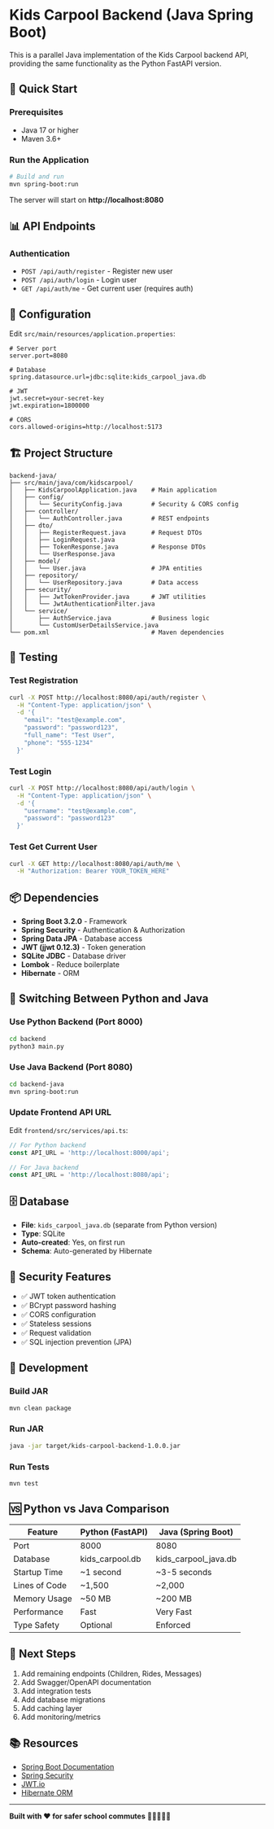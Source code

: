 # Kids Carpool Backend (Java Spring Boot)

This is a parallel Java implementation of the Kids Carpool backend API, providing the same functionality as the Python FastAPI version.

## 🚀 Quick Start

### Prerequisites
- Java 17 or higher
- Maven 3.6+

### Run the Application

```bash
# Build and run
mvn spring-boot:run
```

The server will start on **http://localhost:8080**

## 📊 API Endpoints

### Authentication
- `POST /api/auth/register` - Register new user
- `POST /api/auth/login` - Login user
- `GET /api/auth/me` - Get current user (requires auth)

## 🔧 Configuration

Edit `src/main/resources/application.properties`:

```properties
# Server port
server.port=8080

# Database
spring.datasource.url=jdbc:sqlite:kids_carpool_java.db

# JWT
jwt.secret=your-secret-key
jwt.expiration=1800000

# CORS
cors.allowed-origins=http://localhost:5173
```

## 🏗️ Project Structure

```
backend-java/
├── src/main/java/com/kidscarpool/
│   ├── KidsCarpoolApplication.java    # Main application
│   ├── config/
│   │   └── SecurityConfig.java        # Security & CORS config
│   ├── controller/
│   │   └── AuthController.java        # REST endpoints
│   ├── dto/
│   │   ├── RegisterRequest.java       # Request DTOs
│   │   ├── LoginRequest.java
│   │   ├── TokenResponse.java         # Response DTOs
│   │   └── UserResponse.java
│   ├── model/
│   │   └── User.java                  # JPA entities
│   ├── repository/
│   │   └── UserRepository.java        # Data access
│   ├── security/
│   │   ├── JwtTokenProvider.java      # JWT utilities
│   │   └── JwtAuthenticationFilter.java
│   └── service/
│       ├── AuthService.java           # Business logic
│       └── CustomUserDetailsService.java
└── pom.xml                            # Maven dependencies
```

## 🧪 Testing

### Test Registration
```bash
curl -X POST http://localhost:8080/api/auth/register \
  -H "Content-Type: application/json" \
  -d '{
    "email": "test@example.com",
    "password": "password123",
    "full_name": "Test User",
    "phone": "555-1234"
  }'
```

### Test Login
```bash
curl -X POST http://localhost:8080/api/auth/login \
  -H "Content-Type: application/json" \
  -d '{
    "username": "test@example.com",
    "password": "password123"
  }'
```

### Test Get Current User
```bash
curl -X GET http://localhost:8080/api/auth/me \
  -H "Authorization: Bearer YOUR_TOKEN_HERE"
```

## 📦 Dependencies

- **Spring Boot 3.2.0** - Framework
- **Spring Security** - Authentication & Authorization
- **Spring Data JPA** - Database access
- **JWT (jjwt 0.12.3)** - Token generation
- **SQLite JDBC** - Database driver
- **Lombok** - Reduce boilerplate
- **Hibernate** - ORM

## 🔄 Switching Between Python and Java

### Use Python Backend (Port 8000)
```bash
cd backend
python3 main.py
```

### Use Java Backend (Port 8080)
```bash
cd backend-java
mvn spring-boot:run
```

### Update Frontend API URL
Edit `frontend/src/services/api.ts`:
```typescript
// For Python backend
const API_URL = 'http://localhost:8000/api';

// For Java backend
const API_URL = 'http://localhost:8080/api';
```

## 🗄️ Database

- **File**: `kids_carpool_java.db` (separate from Python version)
- **Type**: SQLite
- **Auto-created**: Yes, on first run
- **Schema**: Auto-generated by Hibernate

## 🔐 Security Features

- ✅ JWT token authentication
- ✅ BCrypt password hashing
- ✅ CORS configuration
- ✅ Stateless sessions
- ✅ Request validation
- ✅ SQL injection prevention (JPA)

## 📝 Development

### Build JAR
```bash
mvn clean package
```

### Run JAR
```bash
java -jar target/kids-carpool-backend-1.0.0.jar
```

### Run Tests
```bash
mvn test
```

## 🆚 Python vs Java Comparison

| Feature | Python (FastAPI) | Java (Spring Boot) |
|---------|-----------------|-------------------|
| Port | 8000 | 8080 |
| Database | kids_carpool.db | kids_carpool_java.db |
| Startup Time | ~1 second | ~3-5 seconds |
| Lines of Code | ~1,500 | ~2,000 |
| Memory Usage | ~50 MB | ~200 MB |
| Performance | Fast | Very Fast |
| Type Safety | Optional | Enforced |

## 🎯 Next Steps

1. Add remaining endpoints (Children, Rides, Messages)
2. Add Swagger/OpenAPI documentation
3. Add integration tests
4. Add database migrations
5. Add caching layer
6. Add monitoring/metrics

## 📚 Resources

- [Spring Boot Documentation](https://spring.io/projects/spring-boot)
- [Spring Security](https://spring.io/projects/spring-security)
- [JWT.io](https://jwt.io/)
- [Hibernate ORM](https://hibernate.org/)

---

**Built with ❤️ for safer school commutes** 🚗👨‍👩‍👧‍👦
